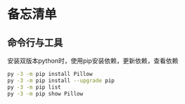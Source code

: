 # 备忘清单

## 命令行与工具

安装双版本python时，使用pip安装依赖，更新依赖，查看依赖
```sh
py -3 -m pip install Pillow
py -3 -m pip install --upgrade pip
py -3 -m pip list
py -3 -m pip show Pillow
```